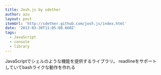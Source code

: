 ```yaml
---
title: Josh.js by sdether
author: azu
layout: post
itemUrl: 'http://sdether.github.com/josh.js/index.html'
date: '2013-03-30T11:05:08.660Z'
tags:
  - JavaScript
  - console
  - library
---
```

JavaScriptでシェルのような機能を提供するライブラリ。
readlineをサポートしていてbashライクな動作を作れる
